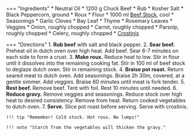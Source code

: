 === "Ingredients"
    * Neutral Oil
    * 1200 g Chuck Beef
    * Rub
        * Kosher Salt
        * Black Peppercorn, ground
    * Roux
        * Flour
        * 1000 ml [Beef Stock](../../recipes/soups/stocks/meat-stock.md), cool
    * Seasonings
        * Garlic Cloves
        * Bay Leaf
        * Thyme
        * Rosemary Leaves
    * Veggies
        * Onion, roughly chopped
        * Carrot, roughly chopped
        * Parsnip, roughly chopped
        * Celery, roughly chopped
    * [Crostinis](../../recipes/sides/crostinis.md)

=== "Directions"
    1. **Rub beef** with salt and black pepper.
    2. **Sear beef.** Preheat oil in dutch oven over high heat. Add beef. Sear 6-7 minutes on each side to form a crust.
    3. **Make roux.** Reduce heat to low. Stir in flour until it dissolves into the remaining cooking fat. Stir in 100 ml of beef stock to deglaze dutch oven. Stir in remaining stock.
    4. **Braise pot roast.** Return seared meat to dutch oven. Add seasonings. Braise 2h 30m, covered, at a gentle simmer. Add veggies. Braise 60 minutes until meat is fork tender.
    5. **Rest beef.** Remove beef. Tent with foil. Rest 10 minutes until needed.
    6. **Reduce gravy.** Remove veggies and seasonings. Reduce stock over high heat to desired consistency. Remove from heat. Return cooked vegetables to dutch oven.
    7. **Serve.** Slice pot roast before serving. Serve with crostinis.

    !!! tip "Remember! Cold stock. Hot roux. No lumps!"

    !!! note "Starch from the vegetables will thicken the gravy."
